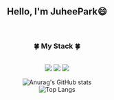 
<br/>

<div align = "center">
  <h2> Hello, I'm JuheePark😄</h2>
  <br/>
  <h3>🍀 My Stack 🍀</h3>
  <br/>
  <img src="https://img.shields.io/badge/JAVA-007396.svg?style=for-the-bedge&logo=Java&logoColor=white"/>
  <img src="https://img.shields.io/badge/PYTHON-3776AB.svg?style=for-the-bedge&logo=Python&logoColor=white"/>
  <img src="https://img.shields.io/badge/C-A8B9CC.svg?style=for-the-bedge&logo=C&logoColor=white"/>

  
![Anurag's GitHub stats](https://github-readme-stats.vercel.app/api?username=juhee77&show_icons=true&theme=radical) 
  <br />
![Top Langs](https://github-readme-stats.vercel.app/api/top-langs/?username=juhee77&layout=compact&hide=csharp)
</div>


<!--<a href="버튼을 눌렀을 때 이동할 링크" target="_blank"><img src="https://img.shields.io/badge/뱃지레이블-배경색?style=뱃지모양&logo=로고&logoColor=로고색상"/></a>
<a href="버튼을 눌렀을 때 이동할 링크" target="_blank"><img src="https://img.shields.io/badge/뱃지레이블-배경색?style=뱃지모양&logo=로고&logoColor=로고색상"/></a>
-->
<!--
**juhee77/juhee77** is a ✨ _special_ ✨ repository because its `README.md` (this file) appears on your GitHub profile.

Here are some ideas to get you started:

- 🔭 I’m currently working on ...
- 🌱 I’m currently learning ...
- 👯 I’m looking to collaborate on ...
- 🤔 I’m looking for help with ...
- 💬 Ask me about ...
- 📫 How to reach me: ...
- 😄 Pronouns: ...
- ⚡ Fun fact: ...
-->
